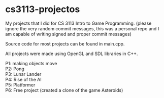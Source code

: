 # cs3113-projectos

My projects that I did for CS 3113 Intro to Game Programming. (please ignore the very random commit messages, this was a personal repo and I am capable of writing signed and proper commit messages)

Source code for most projects can be found in main.cpp.

All projects were made using OpenGL and SDL libraries in C++.

P1: making objects move \
P2: Pong \
P3: Lunar Lander \
P4: Rise of the AI \
P5: Platformer \
P6: Free project (created a clone of the game Asteroids) 

